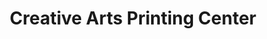 ---
title: "Creative Arts Printing Center"
url: /zwedru/creative-arts-printing-center/
shop: art
---